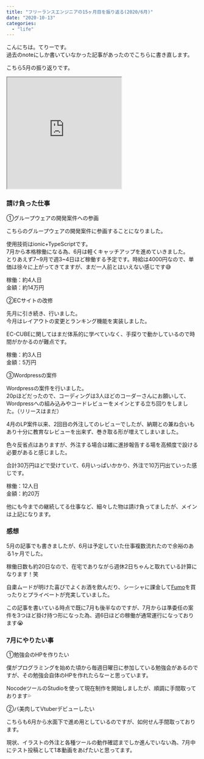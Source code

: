 ```yaml
---
title: "フリーランスエンジニアの15ヶ月目を振り返る(2020/6月)"
date: "2020-10-13"
categories: 
  - "life"
---
```


こんにちは。てりーです。  
過去のnoteにしか書いていなかった記事があったのでこちらに書き直します。

こちら5月の振り返りです。

<iframe src="https://note.com/embed/notes/n3e29876aa116" height="292px"></iframe>

### 請け負った仕事

①グループウェアの開発案件への参画

こちらのグループウェアの開発案件に参画することになりました。

使用技術はionic+TypeScriptです。  
7月から本格稼働になる為、6月は軽くキャッチアップを進めていきました。  
とりあえず7~9月で週3~4日ほど稼働する予定です。時給は4000円なので、単価は徐々に上がってきてますが、まだ一人前とはいえない感じです😅

稼働：約4人日  
金額：約14万円

②ECサイトの改修

先月に引き続き、行いました。  
今月はレイアウトの変更とランキング機能を実装しました。  
  
EC-CUBEに関してはまだ体系的に学べていなく、手探りで動かしているので時間がかかるのが難点です。

稼働：約3人日  
金額：5万円

③Wordpressの案件

Wordpressの案件を行いました。  
20pほどだったので、コーディングは3人ほどのコーダーさんにお願いして、Wordpressへの組み込みやコードレビューをメインとする立ち回りをしました。（リリースはまだ）

4月のLP案件以来、2回目の外注してのレビューでしたが、納期との兼ね合いもあり十分に教育なレビューを出来ず、巻き取る形が増えてしまいました。

色々反省点はありますが、外注する場合は雑に進捗報告する場を高頻度で設ける必要があると感じました。

合計30万円ほどで受けていて、6月いっぱいかかり、外注で10万円出ていった感じです。

稼働：12人日  
金額：約20万

他にも今までの継続してる仕事など、細々した物は請け負ってましたが、メインは上記になります。

### 感想

5月の記事でも書きましたが、6月は予定していた仕事複数流れたので余裕のある1ヶ月でした。

稼働日数も約20日なので、在宅でありながら週休2日ちゃんと取れている計算になります！笑

自粛ムードが明けた喜びでよくお酒を飲んだり、シーシャに課金して[Fumo](https://hookah.tokyo/c-item-detail?ic=H0101)を買ったりとプライベートが充実していました。

この記事を書いている時点で既に7月も後半なのですが、7月からは準委任の案件を3つほど掛け持つ形になった為、週6日ほどの稼働が通常運行になっております😭

### 7月にやりたい事

①勉強会のHPを作りたい

僕がプログラミングを始めた頃から毎週日曜日に参加している勉強会があるのですが、その勉強会自体のHPを作れたらなーと思っています。

NocodeツールのStudioを使って現在制作を開始しましたが、順調に手間取っております💦

②バ美肉してVtuberデビューしたい

こちらも6月から水面下で進め用としているのですが、如何せん手間取っております。

現状、イラストの外注と各種ツールの動作確認までしか進んでいない為、7月中にテスト投稿として1本動画をあげたいと思ってます。
